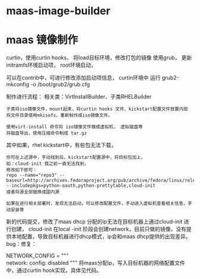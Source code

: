 # maas-image-builder

# maas 镜像制作

curtin，使用curtin hooks， 将load目标环境，修改打包的镜像
使用grub， 更新initramfs环境启动项， root环境启动，

可以在contrib中，可进行修改添加启动项信息，
curtin环境中 运行  grub2-mkconfig  -o /boot/grub2/grub.cfg



制作进行流程：
    相关类：VirtInstallBuilder、子类RHELBuilder

    子类将iso镜像文件，mount起来，将curtin hooks 文件、kickstart配置文件放置内部
    将文件目录使用mkisofs，重新制作成iso镜像文件。

    使用virt-install 命令将 iso镜像文件做成虚拟机， 虚拟磁盘等
    将磁盘导出，使用压缩命令制成 tar.gz


其中如果，rhel kickstart中，有些包无法下载，

    你可在上述源中，手动找到后，kickstart配置源中，将目标包加上，
    如：cloud-init 我之前一直无法找到，
    修改如下即可：
    repo --name="repo3" --baseurl=http://archives.fedoraproject.org/pub/archive/fedora/linux/releases/20/Everything/x86_64/os/ --includepkgs=python-oauth,python-prettytable,cloud-init
    或者将源全部替换成国内源

    如果在进行相关部署时，发现无法启动，可以修改配置文件，手动进入虚拟机查看相关信息，手动安装等



新的代码提交，修改了maas dhcp 分配的ip无法在目标机器上通过cloud-init 进行创建，
cloud-init 在local -init 阶段会创建network，目前只做的镜像，没有提供本地配置，导致目标机器进行dhcp模式，ip会和maas dhcp提供的出现差异。
bug：修复：

NETWORK_CONFIG = """\
network:
    config: disabled
"""
将maas分配ip，写入目标机器的网络配置文件中，通过curtin hook实现，具体见代码。
